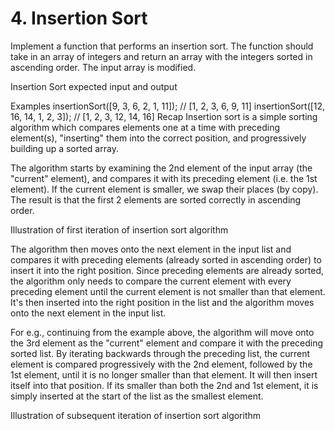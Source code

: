 # 4. Insertion Sort


Implement a function that performs an insertion sort. The function should take in an array of integers and return an array with the integers sorted in ascending order. The input array is modified.

Insertion Sort expected input and output

Examples
insertionSort([9, 3, 6, 2, 1, 11]); // [1, 2, 3, 6, 9, 11]
insertionSort([12, 16, 14, 1, 2, 3]); // [1, 2, 3, 12, 14, 16]
Recap
Insertion sort is a simple sorting algorithm which compares elements one at a time with preceding element(s), "inserting" them into the correct position, and progressively building up a sorted array.

The algorithm starts by examining the 2nd element of the input array (the "current" element), and compares it with its preceding element (i.e. the 1st element). If the current element is smaller, we swap their places (by copy). The result is that the first 2 elements are sorted correctly in ascending order.

Illustration of first iteration of insertion sort algorithm

The algorithm then moves onto the next element in the input list and compares it with preceding elements (already sorted in ascending order) to insert it into the right position. Since preceding elements are already sorted, the algorithm only needs to compare the current element with every preceding element until the current element is not smaller than that element. It's then inserted into the right position in the list and the algorithm moves onto the next element in the input list.

For e.g., continuing from the example above, the algorithm will move onto the 3rd element as the "current" element and compare it with the preceding sorted list. By iterating backwards through the preceding list, the current element is compared progressively with the 2nd element, followed by the 1st element, until it is no longer smaller than that element. It will then insert itself into that position. If its smaller than both the 2nd and 1st element, it is simply inserted at the start of the list as the smallest element.

Illustration of subsequent iteration of insertion sort algorithm


